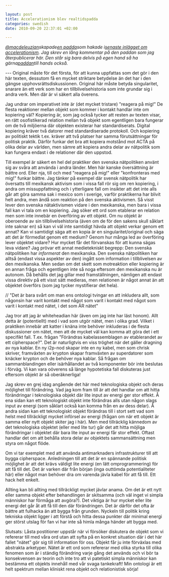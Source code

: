 ```yaml
--- 

layout: post
title: Accelerationism blev realtidspadda 
categories: swedish 
date: 2010-09-20 22:37:01 +02:00 

---
```


[*@macdeleuzian*](http://twitter.com/macdeleuzian)*skapade*[*en padda*](http://pad.telecomix.org/kooopimi)*som hakade i*[*senaste inlägget om accelerationism*](2010-09-17-accelerationism-iii-eskalationism-pirateri-och-den-absoluta-horisonten-for-manskligheten.html)*. Jag skrev en lång kommentar på den paddan som jag återpublicerar här. Den står sig bara delvis på egen hand så ha gärna*[*paddan*](http://pad.telecomix.org/kooopimi)*till hands också.*

--- Original måste för det första, för att kunna uppfattas som det gör i den här texten, dessutom få en mycket striktare betydelse än det har i den gängse upphovsrättsdiskussionen. Original här måste betyda singularitet, snarare än ett verk som har en tillblivelsehistoria som inte grundar sig i andra verk. Men där är vi säkert alla överens.

Jag undrar om imperativet inte är (det mycket tristare) "reagera på mig!" De flesta reaktioner mellan objekt som kommer i kontakt handlar inte om kopiering väl? Kopiering är, som jag också tycker att resten av texten visar, en rätt osofistikerad relation mellan två objekt som egentligen bara fungerar om de två miljöerna där objekten existerar har standardiserats. Digital kopiering kräver två datorer med standardiserade protokoll. Och kopiering av politiskt tektik t.ex. kräver att två platser har samma förutsättningar för politisk praktik. Därför funkar det bra att kopiera motstånd mot ACTA på olika delar av världen, men sämre att kopiera andra delar av nätpolitik som kan fungera endast i de relationer där den uppstod.

Till exempel är säkert en hel del praktiker den svenska nätpolitiken använt sig av svåra att använda i andra länder. Men här kanske översättning är bättre ord. Eller nja, till och med "reagera på mig!" eller "konfronteras med mig!" funkar bättre. Jag tänker på exempel där svensk nätpolitik har översatts till mexikansk aktivism som i vissa fall rör sig om ren kopiering, i andra om missuppfattning och i ytterligare fall om insikter att det inte alls går att göra samma sak i mexico som i sverige, varför praktikerna har blivit helt andra, men ändå som reaktion på den svenska aktivismen. Så visst lever den svenska nätaktivismen vidare i den mexikanska, men bara i vissa fall kan vi tala om en kopiering. Jag söker ett ord som etablerar en relation men som inte innebär en överföring av ett objekt. Om nu objekt är oberoende av sin tillblivelsehistoria (även om de för den sakens skull såklart inte saknar en) så kan vi väl inte samtidigt hävda att objekt verkar genom ett annat? Kan vi samtidigt säga att en kopia är en singularitet/original och säga att det är förmedlat genom ett medium? Genom hur många led av överföring lever objektet vidare? Hur mycket får det förvanskas för att kunna sägas leva vidare? Jag prövar ett annat medietekniskt begrepp: Den svenska nätpolitiken har _informerat_ den mexikanska. Den svenska nätpolitiken har alltså (endast vissa aspekter av den) ingått som information i tillblivelsen av den mexikanska. Men sedan om det skett som motreaktion eller kopiering är en annan fråga och egentligen inte så noga eftersom den mexikanska nu är autonom. Då behålls det jag gillar med framställningen, nämligen att endast vissa direktiv på ett visst sätt medieras, men relationen är något annat än att objektet överförs (som jag tycker mystifierar det hela).

// "Det är bara svårt om man ens ontologi tvingar en att inkludera allt, som någonsin har varit kontakt med något som varit i kontakt med något som varit i kontakt med nätet, i det som ÄR nätet"

Jag tror att jag är whiteheadian här (även om jag inte har läst honom). Allt detta är (potentiellt) med i vad som utgör nätet, men i olika grad. Vilket i praktiken innebär att katter i knäna inte behöver inkluderas i de flesta diskussioner om nätet, men att de mycket väl kan komma att göra det i ett specifikt fall. T.ex. frågan "Förändras kabelassemblagen av etablerandet av ett cipherspace?". Det är naturligtvis en viss tröghet när det gäller dragning av nya kablar. En ny i2p-nod skapar inte en ny kabel, men som chrisk skriver, framväxten av krypton skapar framväxten av superdatorer som knäcker krypton och de behöver nya kablar. Så frågan om sammanblandingen eller isärhållandet av två komponenter bör inte beslutas i förväg. Vi kan vara oöverens så länge hypotetiska fall diskuteras just eftersom objekt är så oberäknerliga!

Jag skrev en grej idag angående det här med teknologiska objekt och deras möjlighet till förändring. Vad jag kom fram till är att det handlar om att hitta förändringar i teknologiska objekt där lite input av energi ger stor effekt. Å ena sidan kan ett teknologiskt objekt inte förändras alls utan någon slags input av energi (som såklart också kan komma från en av dess delar). Å andra sidan kan ett teknologiskt objekt förändras till i stort sett vad som helst med tillräckligt mycket införsel av energi (frågan om när ett objekt är samma eller nytt objekt skiter jag i här). Men med tillräcklig kännedom av det teknologiska objektet (eller med lite tur) går det att hitta möjliga förändringar i objektet där bara lite input av energi får stor effekt. Oftast handlar det om att behålla stora delar av objektets sammansättning men styra om något flöde.

Om vi tar exemplet med att använda antimarknaders infrastrukturer till att bygga cipherspace. Anledningen till att det är en spännande politisk möjlighet är att det krävs väldigt lite energi (en lätt omprogrammering) för att få till det. Det är varken där från början (inga outtömda potentialiteter här) eller något man behöver dra om varenda jävla kabel för att få till. Ett hack helt enkelt.

Allting kan bli allting med tillräckligt mycket jävlar anama. Om det är ett nytt eller samma objekt efter behandlingen är skitsamma (och väl inget vi simpla människor har förmåga att avgöra?). Det viktiga är hur mycket eller lite energi det går åt att få till den där förändringen. Det är därför det ofta är bättre att fulhacka än att bygga från grunden. Nyckeln till politik kring tekniska objekt ligger i att förstå och hitta dessa punkter där minimal energi ger störst utslag för fan vi har inte så himla många händer att bygga med.

Slutsats: Låsta postitioner uppstår när vi försöker diskutera de objekt som vi refererar till med våra ord utan att syfta på en konkret situation där i det här fallet "nätet" gör sig till information för oss. Objekt får ju inte förväxlas med abstrakta arketyper. Nätet är ett ord som refererar med olika styrka till olika fenomen som är i ständig förändring varje gång det används och vi bör ta konsekvensen av teorin och inte tro att vi patetiskt simpla människor kan bestämma ett objekts innehåll med vår svaga tankekraft! Min ontologi är ett helt spektrum mellan kliniskt rena objekt och relationistisk sörja!


